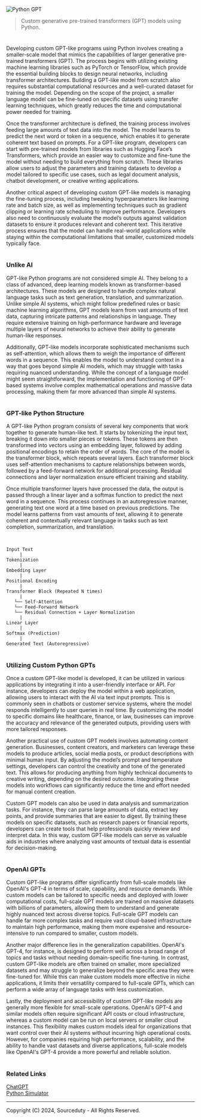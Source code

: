 ![Python GPT](https://github.com/user-attachments/assets/5a423732-b99f-4cdf-8cba-010c35c6d626)

> Custom generative pre-trained transformers (GPT) models using Python.

#

Developing custom GPT-like programs using Python involves creating a smaller-scale model that mimics the capabilities of larger generative pre-trained transformers (GPT). The process begins with utilizing existing machine learning libraries such as PyTorch or TensorFlow, which provide the essential building blocks to design neural networks, including transformer architectures. Building a GPT-like model from scratch also requires substantial computational resources and a well-curated dataset for training the model. Depending on the scope of the project, a smaller language model can be fine-tuned on specific datasets using transfer learning techniques, which greatly reduces the time and computational power needed for training.

Once the transformer architecture is defined, the training process involves feeding large amounts of text data into the model. The model learns to predict the next word or token in a sequence, which enables it to generate coherent text based on prompts. For a GPT-like program, developers can start with pre-trained models from libraries such as Hugging Face’s Transformers, which provide an easier way to customize and fine-tune the model without needing to build everything from scratch. These libraries allow users to adjust the parameters and training datasets to develop a model tailored to specific use cases, such as legal document analysis, chatbot development, or creative writing applications.

Another critical aspect of developing custom GPT-like models is managing the fine-tuning process, including tweaking hyperparameters like learning rate and batch size, as well as implementing techniques such as gradient clipping or learning rate scheduling to improve performance. Developers also need to continuously evaluate the model’s outputs against validation datasets to ensure it produces relevant and coherent text. This iterative process ensures that the model can handle real-world applications while staying within the computational limitations that smaller, customized models typically face.

#
### Unlike AI

GPT-like Python programs are not considered simple AI. They belong to a class of advanced, deep learning models known as transformer-based architectures. These models are designed to handle complex natural language tasks such as text generation, translation, and summarization. Unlike simple AI systems, which might follow predefined rules or basic machine learning algorithms, GPT models learn from vast amounts of text data, capturing intricate patterns and relationships in language. They require extensive training on high-performance hardware and leverage multiple layers of neural networks to achieve their ability to generate human-like responses.

Additionally, GPT-like models incorporate sophisticated mechanisms such as self-attention, which allows them to weigh the importance of different words in a sequence. This enables the model to understand context in a way that goes beyond simple AI models, which may struggle with tasks requiring nuanced understanding. While the concept of a language model might seem straightforward, the implementation and functioning of GPT-based systems involve complex mathematical operations and massive data processing, making them far more advanced than simple AI systems.

#
### GPT-like Python Structure

A GPT-like Python program consists of several key components that work together to generate human-like text. It starts by tokenizing the input text, breaking it down into smaller pieces or tokens. These tokens are then transformed into vectors using an embedding layer, followed by adding positional encodings to retain the order of words. The core of the model is the transformer block, which repeats several layers. Each transformer block uses self-attention mechanisms to capture relationships between words, followed by a feed-forward network for additional processing. Residual connections and layer normalization ensure efficient training and stability.

Once multiple transformer layers have processed the data, the output is passed through a linear layer and a softmax function to predict the next word in a sequence. This process continues in an autoregressive manner, generating text one word at a time based on previous predictions. The model learns patterns from vast amounts of text, allowing it to generate coherent and contextually relevant language in tasks such as text completion, summarization, and translation.

<br>

```
Input Text
     |
Tokenization
     |
Embedding Layer
     |
Positional Encoding
     |
Transformer Block (Repeated N times)
     |
   └── Self-Attention
   └── Feed-Forward Network
   └── Residual Connection + Layer Normalization
     |
Linear Layer
     |
Softmax (Prediction)
     |
Generated Text (Autoregressive)
```

#
### Utilizing Custom Python GPTs

Once a custom GPT-like model is developed, it can be utilized in various applications by integrating it into a user-friendly interface or API. For instance, developers can deploy the model within a web application, allowing users to interact with the AI via text input prompts. This is commonly seen in chatbots or customer service systems, where the model responds intelligently to user queries in real time. By customizing the model to specific domains like healthcare, finance, or law, businesses can improve the accuracy and relevance of the generated outputs, providing users with more tailored responses.

Another practical use of custom GPT models involves automating content generation. Businesses, content creators, and marketers can leverage these models to produce articles, social media posts, or product descriptions with minimal human input. By adjusting the model’s prompt and temperature settings, developers can control the creativity and tone of the generated text. This allows for producing anything from highly technical documents to creative writing, depending on the desired outcome. Integrating these models into workflows can significantly reduce the time and effort needed for manual content creation.

Custom GPT models can also be used in data analysis and summarization tasks. For instance, they can parse large amounts of data, extract key points, and provide summaries that are easier to digest. By training these models on specific datasets, such as research papers or financial reports, developers can create tools that help professionals quickly review and interpret data. In this way, custom GPT-like models can serve as valuable aids in industries where analyzing vast amounts of textual data is essential for decision-making.

#
### OpenAI GPTs

Custom GPT-like programs differ significantly from full-scale models like OpenAI's GPT-4 in terms of scale, capability, and resource demands. While custom models can be tailored to specific needs and deployed with lower computational costs, full-scale GPT models are trained on massive datasets with billions of parameters, allowing them to understand and generate highly nuanced text across diverse topics. Full-scale GPT models can handle far more complex tasks and require vast cloud-based infrastructure to maintain high performance, making them more expensive and resource-intensive to run compared to smaller, custom models.

Another major difference lies in the generalization capabilities. OpenAI's GPT-4, for instance, is designed to perform well across a broad range of topics and tasks without needing domain-specific fine-tuning. In contrast, custom GPT-like models are often trained on smaller, more specialized datasets and may struggle to generalize beyond the specific area they were fine-tuned for. While this can make custom models more effective in niche applications, it limits their versatility compared to full-scale GPTs, which can perform a wide array of language tasks with less customization.

Lastly, the deployment and accessibility of custom GPT-like models are generally more flexible for small-scale operations. OpenAI's GPT-4 and similar models often require significant API costs or cloud infrastructure, whereas a custom model can be run on local servers or smaller cloud instances. This flexibility makes custom models ideal for organizations that want control over their AI systems without incurring high operational costs. However, for companies requiring high performance, scalability, and the ability to handle vast datasets and diverse applications, full-scale models like OpenAI's GPT-4 provide a more powerful and reliable solution.

#
### Related Links

[ChatGPT](https://github.com/sourceduty/ChatGPT)
<br>
[Python Simulator](https://github.com/sourceduty/Python_Simulator)

***
Copyright (C) 2024, Sourceduty - All Rights Reserved.
